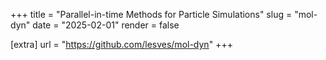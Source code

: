 +++
title = "Parallel-in-time Methods for Particle Simulations"
slug = "mol-dyn"
date = "2025-02-01"
render = false

[extra]
url = "https://github.com/lesves/mol-dyn"
+++
